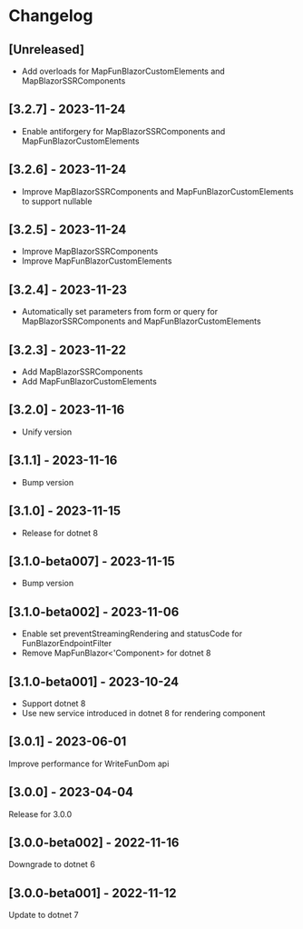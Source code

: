 # Changelog

## [Unreleased]

- Add overloads for MapFunBlazorCustomElements and MapBlazorSSRComponents

## [3.2.7] - 2023-11-24

- Enable antiforgery for MapBlazorSSRComponents and MapFunBlazorCustomElements

## [3.2.6] - 2023-11-24

- Improve MapBlazorSSRComponents and MapFunBlazorCustomElements to support nullable

## [3.2.5] - 2023-11-24

- Improve MapBlazorSSRComponents
- Improve MapFunBlazorCustomElements

## [3.2.4] - 2023-11-23

- Automatically set parameters from form or query for MapBlazorSSRComponents and MapFunBlazorCustomElements

## [3.2.3] - 2023-11-22

- Add MapBlazorSSRComponents
- Add MapFunBlazorCustomElements

## [3.2.0] - 2023-11-16

- Unify version

## [3.1.1] - 2023-11-16

- Bump version

## [3.1.0] - 2023-11-15

- Release for dotnet 8

## [3.1.0-beta007] - 2023-11-15

- Bump version

## [3.1.0-beta002] - 2023-11-06

- Enable set preventStreamingRendering and statusCode for FunBlazorEndpointFilter
- Remove MapFunBlazor<'Component> for dotnet 8

## [3.1.0-beta001] - 2023-10-24

- Support dotnet 8
- Use new service introduced in dotnet 8 for rendering component

## [3.0.1] - 2023-06-01

Improve performance for WriteFunDom api

## [3.0.0] - 2023-04-04

Release for 3.0.0

## [3.0.0-beta002] - 2022-11-16

Downgrade to dotnet 6

## [3.0.0-beta001] - 2022-11-12

Update to dotnet 7